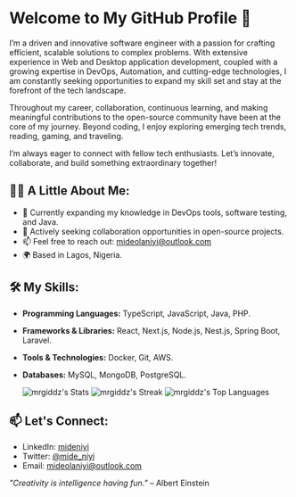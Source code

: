 # Welcome to My GitHub Profile 👋

I’m a driven and innovative software engineer with a passion for crafting efficient, scalable solutions to complex problems. With extensive experience in Web and Desktop application development, coupled with a growing expertise in DevOps, Automation, and cutting-edge technologies, I am constantly seeking opportunities to expand my skill set and stay at the forefront of the tech landscape.

Throughout my career, collaboration, continuous learning, and making meaningful contributions to the open-source community have been at the core of my journey. Beyond coding, I enjoy exploring emerging tech trends, reading, gaming, and traveling.

I’m always eager to connect with fellow tech enthusiasts. Let’s innovate, collaborate, and build something extraordinary together!

## 👨‍💻 A Little About Me:
- 🌱 Currently expanding my knowledge in DevOps tools, software testing, and Java.
- 👯 Actively seeking collaboration opportunities in open-source projects.
- 📫 Feel free to reach out: [mideolaniyi@outlook.com](mailto:mideolaniyi@outlook.com)
- 🌍 Based in Lagos, Nigeria.

## 🛠 My Skills:
- **Programming Languages:** TypeScript, JavaScript, Java, PHP.
- **Frameworks & Libraries:** React, Next.js, Node.js, Nest.js, Spring Boot, Laravel.
- **Tools & Technologies:** Docker, Git, AWS.
- **Databases:** MySQL, MongoDB, PostgreSQL.

  ![mrgiddz's Stats](https://github-readme-stats.vercel.app/api?username=mrgiddz&theme=vue-dark&show_icons=true&hide_border=true&count_private=true)
  ![mrgiddz's Streak](https://github-readme-streak-stats.herokuapp.com/?user=mrgiddz&theme=vue-dark&hide_border=true)
  ![mrgiddz's Top Languages](https://github-readme-stats.vercel.app/api/top-langs/?username=mrgiddz&theme=vue-dark&show_icons=true&hide_border=true&layout=compact)

## 📫 Let's Connect:
- LinkedIn: [mideniyi](https://www.linkedin.com/in/mideniyi/)
- Twitter: [@mide_niyi](https://twitter.com/mide_niyi)
- Email: [mideolaniyi@outlook.com](mailto:mideolaniyi@outlook.com)

*"Creativity is intelligence having fun."* – Albert Einstein
